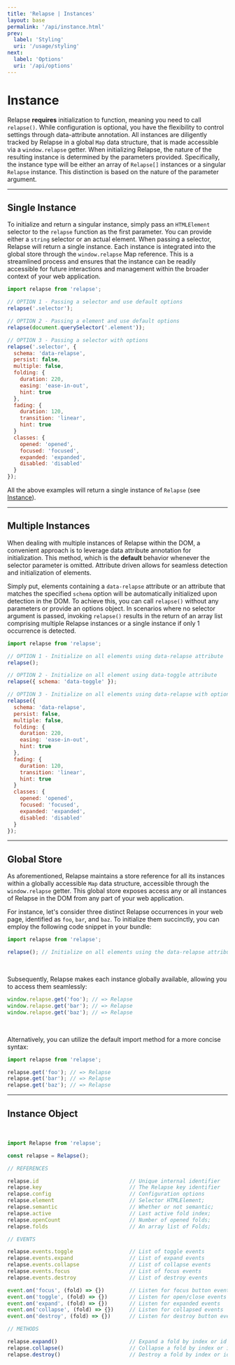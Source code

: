 ```yaml
---
title: 'Relapse | Instances'
layout: base
permalink: '/api/instance.html'
prev:
  label: 'Styling'
  uri: '/usage/styling'
next:
  label: 'Options'
  uri: '/api/options'
---
```


# Instance

Relapse **requires** initialization to function, meaning you need to call `relapse()`. While configuration is optional, you have the flexibility to control settings through data-attribute annotation. All instances are diligently tracked by Relapse in a global `Map` data structure, that is made accessible via a `window.relapse` getter. When initializing Relapse, the nature of the resulting instance is determined by the parameters provided. Specifically, the instance type will be either an array of `Relapse[]` instances or a singular `Relapse` instance. This distinction is based on the nature of the parameter argument.

---

## Single Instance

To initialize and return a singular instance, simply pass an `HTMLElement` selector to the `relapse` function as the first parameter. You can provide either a `string` selector or an actual element. When passing a selector, Relapse will return a single instance. Each instance is integrated into the global store through the `window.relapse` Map reference. This is a streamlined process and ensures that the instance can be readily accessible for future interactions and management within the broader context of your web application.

```js
import relapse from 'relapse';

// OPTION 1 - Passing a selector and use default options
relapse('.selector');

// OPTION 2 - Passing a element and use default options
relapse(document.querySelector('.element'));

// OPTION 3 - Passing a selector with options
relapse('.selector', {
  schema: 'data-relapse',
  persist: false,
  multiple: false,
  folding: {
    duration: 220,
    easing: 'ease-in-out',
    hint: true
  },
  fading: {
    duration: 120,
    transition: 'linear',
    hint: true
  }
  classes: {
    opened: 'opened',
    focused: 'focused',
    expanded: 'expanded',
    disabled: 'disabled'
  }
});
```

All the above examples will return a single instance of `Relapse` (see [Instance](/api/instance)).

---

## Multiple Instances

When dealing with multiple instances of Relapse within the DOM, a convenient approach is to leverage data attribute annotation for initialization. This method, which is the **default** behavior whenever the selector parameter is omitted. Attribute driven allows for seamless detection and initialization of elements.

Simply put, elements containing a `data-relapse` attribute or an attribute that matches the specified `schema` option will be automatically initialized upon detection in the DOM. To achieve this, you can call `relapse()` without any parameters or provide an options object. In scenarios where no selector argument is passed, invoking `relapse()` results in the return of an array list comprising multiple Relapse instances or a single instance if only 1 occurrence is detected.

```js
import relapse from 'relapse';

// OPTION 1 - Initialize on all elements using data-relapse attribute
relapse();

// OPTION 2 - Initialize on all element using data-toggle attribute
relapse({ schema: 'data-toggle' });

// OPTION 3 - Initialize on all elements using data-relapse with options
relapse({
  schema: 'data-relapse',
  persist: false,
  multiple: false,
  folding: {
    duration: 220,
    easing: 'ease-in-out',
    hint: true
  },
  fading: {
    duration: 120,
    transition: 'linear',
    hint: true
  }
  classes: {
    opened: 'opened',
    focused: 'focused',
    expanded: 'expanded',
    disabled: 'disabled'
  }
});
```

---

## Global Store

As aforementioned, Relapse maintains a store reference for all its instances within a globally accessible `Map` data structure, accessible through the `window.relapse` getter. This global store exposes access any or all instances of Relapse in the DOM from any part of your web application.

For instance, let's consider three distinct Relapse occurrences in your web page, identified as `foo`, `bar`, and `baz`. To initialize them succinctly, you can employ the following code snippet in your bundle:

```js
import relapse from 'relapse';

relapse(); // Initialize on all elements using the data-relapse attribute
```

<br>

Subsequently, Relapse makes each instance globally available, allowing you to access them seamlessly:

```js
window.relapse.get('foo'); // => Relapse
window.relapse.get('bar'); // => Relapse
window.relapse.get('baz'); // => Relapse
```

<br>

Alternatively, you can utilize the default import method for a more concise syntax:

```js
import relapse from 'relapse';

relapse.get('foo'); // => Relapse
relapse.get('bar'); // => Relapse
relapse.get('baz'); // => Relapse
```

---

## Instance Object

<br>

<!--prettier-ignore-->
```js
import Relapse from 'relapse';

const relapse = Relapse();

// REFERENCES

relapse.id                             // Unique internal identifier
relapse.key                            // The Relapse key identifier
relapse.config                         // Configuration options
relapse.element                        // Selector HTMLElement;
relapse.semantic                       // Whether or not semantic;
relapse.active                         // Last active fold index;
relapse.openCount                      // Number of opened folds;
relapse.folds                          // An array list of Folds;

// EVENTS

relapse.events.toggle                  // List of toggle events
relapse.events.expand                  // List of expand events
relapse.events.collapse                // List of collapse events
relapse.events.focus                   // List of focus events
relapse.events.destroy                 // List of destroy events

event.on('focus', (fold) => {})        // Listen for focus button events
event.on('toggle', (fold) => {})       // Listen for open/close events
event.on('expand', (fold) => {})       // Listen for expanded events
event.on('collapse', (fold) => {})     // Listen for collapsed events
event.on('destroy', (fold) => {})      // Listen for destroy button events

// METHODS

relapse.expand()                       // Expand a fold by index or id
relapse.collapse()                     // Collapse a fold by index or id
relapse.destroy()                      // Destroy a fold by index or id

```
